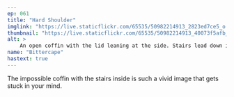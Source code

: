 ```yaml
---
ep: 061
title: "Hard Shoulder"
imglink: "https://live.staticflickr.com/65535/50982214913_2823ed7ce5_o.jpg"
thumbnail: "https://live.staticflickr.com/65535/50982214913_40073f5afb_q.jpg"
alt: >
    An open coffin with the lid leaning at the side. Stairs lead down inside, deeper than the depth of the coffin.
name: "Bittercape"
hastext: true
---
```

The impossible coffin with the stairs inside is such a vivid image that gets stuck in your mind. 